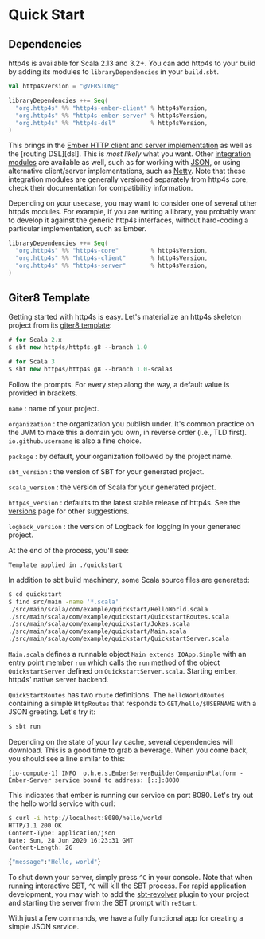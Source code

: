 # Quick Start

## Dependencies

http4s is available for Scala 2.13 and 3.2+. You can add http4s to your build by adding its modules to `libraryDependencies` in your `build.sbt`.

```scala
val http4sVersion = "@VERSION@"

libraryDependencies ++= Seq(
  "org.http4s" %% "http4s-ember-client" % http4sVersion,
  "org.http4s" %% "http4s-ember-server" % http4sVersion,
  "org.http4s" %% "http4s-dsl"          % http4sVersion,
)
```

This brings in the [Ember HTTP client and server implementation][ember] as well as the [routing DSL][dsl]. This is _most likely_ what you want. Other [integration modules][integrations] are available as well, such as for working with [JSON], or using alternative client/server implementations, such as [Netty]. Note that these integration modules are generally versioned separately from http4s core; check their documentation for compatibility information.

Depending on your usecase, you may want to consider one of several other http4s modules. For example, if you are writing a library, you probably want to develop it against the generic http4s interfaces, without hard-coding a particular implementation, such as Ember.

```scala
libraryDependencies ++= Seq(
  "org.http4s" %% "http4s-core"         % http4sVersion,
  "org.http4s" %% "http4s-client"       % http4sVersion,
  "org.http4s" %% "http4s-server"       % http4sVersion,
)
```

## Giter8 Template

Getting started with http4s is easy.  Let's materialize an http4s
skeleton project from its [giter8 template]:

```sbt
# for Scala 2.x
$ sbt new http4s/http4s.g8 --branch 1.0

# for Scala 3
$ sbt new http4s/http4s.g8 --branch 1.0-scala3
```

Follow the prompts.  For every step along the way, a default value is
provided in brackets.

`name`
: name of your project.

`organization`
: the organization you publish under.  It's common practice on the JVM
to make this a domain you own, in reverse order (i.e., TLD first).
`io.github.username` is also a fine choice.

`package`
: by default, your organization followed by the project name.

`sbt_version`
: the version of SBT for your generated project.

`scala_version`
: the version of Scala for your generated project.

`http4s_version`
: defaults to the latest stable release of http4s.  See
  the [versions] page for other suggestions.

`logback_version`
: the version of Logback for logging in your generated project.

At the end of the process, you'll see:

```
Template applied in ./quickstart
```

In addition to sbt build machinery, some Scala source files are
generated:

```sh
$ cd quickstart
$ find src/main -name '*.scala'
./src/main/scala/com/example/quickstart/HelloWorld.scala
./src/main/scala/com/example/quickstart/QuickstartRoutes.scala
./src/main/scala/com/example/quickstart/Jokes.scala
./src/main/scala/com/example/quickstart/Main.scala
./src/main/scala/com/example/quickstart/QuickstartServer.scala
```
`Main.scala` defines a runnable object `Main extends IOApp.Simple` with an entry point member `run`
which calls the `run` method of the object `QuickstartServer` defined on `QuickstartServer.scala`.
Starting ember, http4s' native server backend.

`QuickStartRoutes` has two `route` definitions. The `helloWorldRoutes` containing a simple `HttpRoutes`
that responds to `GET/hello/$USERNAME` with a JSON greeting.  Let's try it:

```sh
$ sbt run
```

Depending on the state of your Ivy cache, several dependencies will
download.  This is a good time to grab a beverage.  When you come
back, you should see a line similar to this:

```
[io-compute-1] INFO  o.h.e.s.EmberServerBuilderCompanionPlatform - Ember-Server service bound to address: [::]:8080
```

This indicates that ember is running our service on port 8080. Let's try out the
hello world service with curl:

```sh
$ curl -i http://localhost:8080/hello/world
HTTP/1.1 200 OK
Content-Type: application/json
Date: Sun, 28 Jun 2020 16:23:31 GMT
Content-Length: 26

{"message":"Hello, world"}
```

To shut down your server, simply press `^C` in your console. Note that
when running interactive SBT, `^C` will kill the SBT process. For rapid
application development, you may wish to add the [sbt-revolver] plugin
to your project and starting the server from the SBT prompt with `reStart`.

With just a few commands, we have a fully functional app for creating
a simple JSON service.

[dls]: dsl.md
[ember]: integrations.md#ember
[giter8 template]: https://github.com/http4s/http4s.g8
[JSON]: json.md
[Netty]: https://github.com/http4s/http4s-netty
[versions]: /versions/
[sbt-revolver]: https://github.com/spray/sbt-revolver
[integrations]: integrations.md
